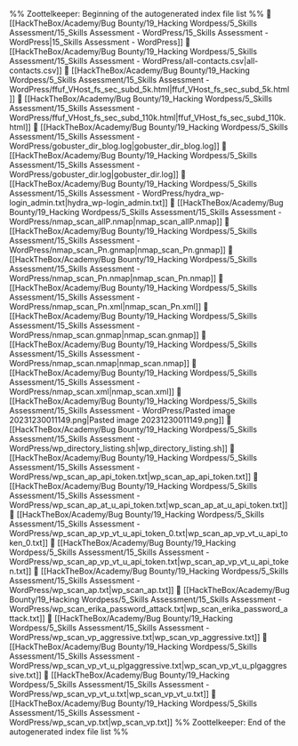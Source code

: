 %% Zoottelkeeper: Beginning of the autogenerated index file list  %%
📄 [[HackTheBox/Academy/Bug Bounty/19_Hacking Wordpess/5_Skills Assessment/15_Skills Assessment - WordPress/15_Skills Assessment - WordPress|15_Skills Assessment - WordPress]]
📄 [[HackTheBox/Academy/Bug Bounty/19_Hacking Wordpess/5_Skills Assessment/15_Skills Assessment - WordPress/all-contacts.csv|all-contacts.csv]]
📄 [[HackTheBox/Academy/Bug Bounty/19_Hacking Wordpess/5_Skills Assessment/15_Skills Assessment - WordPress/ffuf_VHost_fs_sec_subd_5k.html|ffuf_VHost_fs_sec_subd_5k.html]]
📄 [[HackTheBox/Academy/Bug Bounty/19_Hacking Wordpess/5_Skills Assessment/15_Skills Assessment - WordPress/ffuf_VHost_fs_sec_subd_110k.html|ffuf_VHost_fs_sec_subd_110k.html]]
📄 [[HackTheBox/Academy/Bug Bounty/19_Hacking Wordpess/5_Skills Assessment/15_Skills Assessment - WordPress/gobuster_dir_blog.log|gobuster_dir_blog.log]]
📄 [[HackTheBox/Academy/Bug Bounty/19_Hacking Wordpess/5_Skills Assessment/15_Skills Assessment - WordPress/gobuster_dir.log|gobuster_dir.log]]
📄 [[HackTheBox/Academy/Bug Bounty/19_Hacking Wordpess/5_Skills Assessment/15_Skills Assessment - WordPress/hydra_wp-login_admin.txt|hydra_wp-login_admin.txt]]
📄 [[HackTheBox/Academy/Bug Bounty/19_Hacking Wordpess/5_Skills Assessment/15_Skills Assessment - WordPress/nmap_scan_allP.nmap|nmap_scan_allP.nmap]]
📄 [[HackTheBox/Academy/Bug Bounty/19_Hacking Wordpess/5_Skills Assessment/15_Skills Assessment - WordPress/nmap_scan_Pn.gnmap|nmap_scan_Pn.gnmap]]
📄 [[HackTheBox/Academy/Bug Bounty/19_Hacking Wordpess/5_Skills Assessment/15_Skills Assessment - WordPress/nmap_scan_Pn.nmap|nmap_scan_Pn.nmap]]
📄 [[HackTheBox/Academy/Bug Bounty/19_Hacking Wordpess/5_Skills Assessment/15_Skills Assessment - WordPress/nmap_scan_Pn.xml|nmap_scan_Pn.xml]]
📄 [[HackTheBox/Academy/Bug Bounty/19_Hacking Wordpess/5_Skills Assessment/15_Skills Assessment - WordPress/nmap_scan.gnmap|nmap_scan.gnmap]]
📄 [[HackTheBox/Academy/Bug Bounty/19_Hacking Wordpess/5_Skills Assessment/15_Skills Assessment - WordPress/nmap_scan.nmap|nmap_scan.nmap]]
📄 [[HackTheBox/Academy/Bug Bounty/19_Hacking Wordpess/5_Skills Assessment/15_Skills Assessment - WordPress/nmap_scan.xml|nmap_scan.xml]]
📄 [[HackTheBox/Academy/Bug Bounty/19_Hacking Wordpess/5_Skills Assessment/15_Skills Assessment - WordPress/Pasted image 20231230011149.png|Pasted image 20231230011149.png]]
📄 [[HackTheBox/Academy/Bug Bounty/19_Hacking Wordpess/5_Skills Assessment/15_Skills Assessment - WordPress/wp_directory_listing.sh|wp_directory_listing.sh]]
📄 [[HackTheBox/Academy/Bug Bounty/19_Hacking Wordpess/5_Skills Assessment/15_Skills Assessment - WordPress/wp_scan_ap_api_token.txt|wp_scan_ap_api_token.txt]]
📄 [[HackTheBox/Academy/Bug Bounty/19_Hacking Wordpess/5_Skills Assessment/15_Skills Assessment - WordPress/wp_scan_ap_at_u_api_token.txt|wp_scan_ap_at_u_api_token.txt]]
📄 [[HackTheBox/Academy/Bug Bounty/19_Hacking Wordpess/5_Skills Assessment/15_Skills Assessment - WordPress/wp_scan_ap_vp_vt_u_api_token_0.txt|wp_scan_ap_vp_vt_u_api_token_0.txt]]
📄 [[HackTheBox/Academy/Bug Bounty/19_Hacking Wordpess/5_Skills Assessment/15_Skills Assessment - WordPress/wp_scan_ap_vp_vt_u_api_token.txt|wp_scan_ap_vp_vt_u_api_token.txt]]
📄 [[HackTheBox/Academy/Bug Bounty/19_Hacking Wordpess/5_Skills Assessment/15_Skills Assessment - WordPress/wp_scan_ap.txt|wp_scan_ap.txt]]
📄 [[HackTheBox/Academy/Bug Bounty/19_Hacking Wordpess/5_Skills Assessment/15_Skills Assessment - WordPress/wp_scan_erika_password_attack.txt|wp_scan_erika_password_attack.txt]]
📄 [[HackTheBox/Academy/Bug Bounty/19_Hacking Wordpess/5_Skills Assessment/15_Skills Assessment - WordPress/wp_scan_vp_aggressive.txt|wp_scan_vp_aggressive.txt]]
📄 [[HackTheBox/Academy/Bug Bounty/19_Hacking Wordpess/5_Skills Assessment/15_Skills Assessment - WordPress/wp_scan_vp_vt_u_plgaggressive.txt|wp_scan_vp_vt_u_plgaggressive.txt]]
📄 [[HackTheBox/Academy/Bug Bounty/19_Hacking Wordpess/5_Skills Assessment/15_Skills Assessment - WordPress/wp_scan_vp_vt_u.txt|wp_scan_vp_vt_u.txt]]
📄 [[HackTheBox/Academy/Bug Bounty/19_Hacking Wordpess/5_Skills Assessment/15_Skills Assessment - WordPress/wp_scan_vp.txt|wp_scan_vp.txt]]
%% Zoottelkeeper: End of the autogenerated index file list  %%
